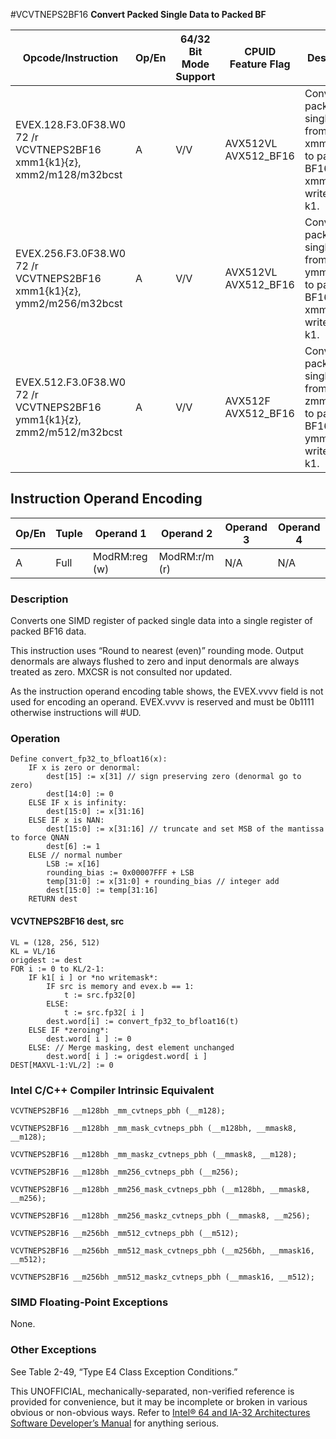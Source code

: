 #VCVTNEPS2BF16
**Convert Packed Single Data to Packed BF**

| Opcode/Instruction                                                     | Op/En | 64/32 Bit Mode Support | CPUID Feature Flag   | Description                                                                              |
| ---------------------------------------------------------------------- | ----- | ---------------------- | -------------------- | ---------------------------------------------------------------------------------------- |
| EVEX.128.F3.0F38.W0 72 /r VCVTNEPS2BF16 xmm1{k1}{z}, xmm2/m128/m32bcst | A     | V/V                    | AVX512VL AVX512_BF16 | Convert packed single data from xmm2/m128 to packed BF16 data in xmm1 with writemask k1. |
| EVEX.256.F3.0F38.W0 72 /r VCVTNEPS2BF16 xmm1{k1}{z}, ymm2/m256/m32bcst | A     | V/V                    | AVX512VL AVX512_BF16 | Convert packed single data from ymm2/m256 to packed BF16 data in xmm1 with writemask k1. |
| EVEX.512.F3.0F38.W0 72 /r VCVTNEPS2BF16 ymm1{k1}{z}, zmm2/m512/m32bcst | A     | V/V                    | AVX512F AVX512_BF16  | Convert packed single data from zmm2/m512 to packed BF16 data in ymm1 with writemask k1. |

## Instruction Operand Encoding

| Op/En | Tuple | Operand 1     | Operand 2     | Operand 3 | Operand 4 |
| ----- | ----- | ------------- | ------------- | --------- | --------- |
| A     | Full  | ModRM:reg (w) | ModRM:r/m (r) | N/A       | N/A       |

### Description

Converts one SIMD register of packed single data into a single register of packed BF16 data.

This instruction uses “Round to nearest (even)” rounding mode. Output denormals are always flushed to zero and input denormals are always treated as zero. MXCSR is not consulted nor updated.

As the instruction operand encoding table shows, the EVEX.vvvv field is not used for encoding an operand. EVEX.vvvv is reserved and must be 0b1111 otherwise instructions will #​​​UD.

### Operation

```
Define convert_fp32_to_bfloat16(x):
    IF x is zero or denormal:
        dest[15] := x[31] // sign preserving zero (denormal go to zero)
        dest[14:0] := 0
    ELSE IF x is infinity:
        dest[15:0] := x[31:16]
    ELSE IF x is NAN:
        dest[15:0] := x[31:16] // truncate and set MSB of the mantissa to force QNAN
        dest[6] := 1
    ELSE // normal number
        LSB := x[16]
        rounding_bias := 0x00007FFF + LSB
        temp[31:0] := x[31:0] + rounding_bias // integer add
        dest[15:0] := temp[31:16]
    RETURN dest

```

#### VCVTNEPS2BF16 dest, src

```
VL = (128, 256, 512)
KL = VL/16
origdest := dest
FOR i := 0 to KL/2-1:
    IF k1[ i ] or *no writemask*:
        IF src is memory and evex.b == 1:
            t := src.fp32[0]
        ELSE:
            t := src.fp32[ i ]
        dest.word[i] := convert_fp32_to_bfloat16(t)
    ELSE IF *zeroing*:
        dest.word[ i ] := 0
    ELSE: // Merge masking, dest element unchanged
        dest.word[ i ] := origdest.word[ i ]
DEST[MAXVL-1:VL/2] := 0

```

### Intel C/C++ Compiler Intrinsic Equivalent

```
VCVTNEPS2BF16 __m128bh _mm_cvtneps_pbh (__m128);

```

```
VCVTNEPS2BF16 __m128bh _mm_mask_cvtneps_pbh (__m128bh, __mmask8, __m128);

```

```
VCVTNEPS2BF16 __m128bh _mm_maskz_cvtneps_pbh (__mmask8, __m128);

```

```
VCVTNEPS2BF16 __m128bh _mm256_cvtneps_pbh (__m256);

```

```
VCVTNEPS2BF16 __m128bh _mm256_mask_cvtneps_pbh (__m128bh, __mmask8, __m256);

```

```
VCVTNEPS2BF16 __m128bh _mm256_maskz_cvtneps_pbh (__mmask8, __m256);

```

```
VCVTNEPS2BF16 __m256bh _mm512_cvtneps_pbh (__m512);

```

```
VCVTNEPS2BF16 __m256bh _mm512_mask_cvtneps_pbh (__m256bh, __mmask16, __m512);

```

```
VCVTNEPS2BF16 __m256bh _mm512_maskz_cvtneps_pbh (__mmask16, __m512);

```

### SIMD Floating-Point Exceptions

None.

### Other Exceptions

See Table 2-49, “Type E4 Class Exception Conditions.”

This UNOFFICIAL, mechanically-separated, non-verified reference is provided for convenience, but it may be
incomplete or broken in various obvious or non-obvious
ways. Refer to [Intel® 64 and IA-32 Architectures Software Developer’s Manual](https://software.intel.com/en-us/download/intel-64-and-ia-32-architectures-sdm-combined-volumes-1-2a-2b-2c-2d-3a-3b-3c-3d-and-4) for anything serious.
